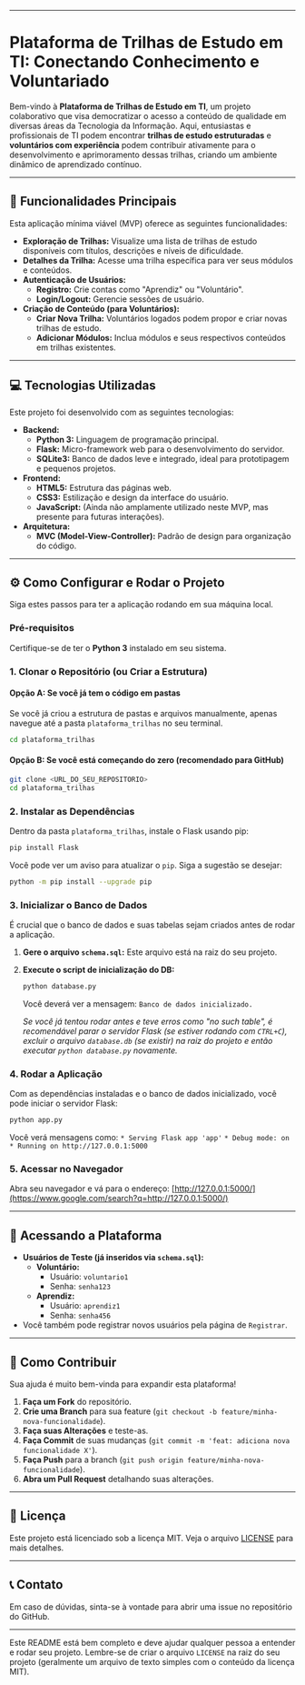 -----

# Plataforma de Trilhas de Estudo em TI: Conectando Conhecimento e Voluntariado

Bem-vindo à **Plataforma de Trilhas de Estudo em TI**, um projeto colaborativo que visa democratizar o acesso a conteúdo de qualidade em diversas áreas da Tecnologia da Informação. Aqui, entusiastas e profissionais de TI podem encontrar **trilhas de estudo estruturadas** e **voluntários com experiência** podem contribuir ativamente para o desenvolvimento e aprimoramento dessas trilhas, criando um ambiente dinâmico de aprendizado contínuo.

-----

## 🚀 Funcionalidades Principais

Esta aplicação mínima viável (MVP) oferece as seguintes funcionalidades:

  * **Exploração de Trilhas:** Visualize uma lista de trilhas de estudo disponíveis com títulos, descrições e níveis de dificuldade.
  * **Detalhes da Trilha:** Acesse uma trilha específica para ver seus módulos e conteúdos.
  * **Autenticação de Usuários:**
      * **Registro:** Crie contas como "Aprendiz" ou "Voluntário".
      * **Login/Logout:** Gerencie sessões de usuário.
  * **Criação de Conteúdo (para Voluntários):**
      * **Criar Nova Trilha:** Voluntários logados podem propor e criar novas trilhas de estudo.
      * **Adicionar Módulos:** Inclua módulos e seus respectivos conteúdos em trilhas existentes.

-----

## 💻 Tecnologias Utilizadas

Este projeto foi desenvolvido com as seguintes tecnologias:

  * **Backend:**
      * **Python 3:** Linguagem de programação principal.
      * **Flask:** Micro-framework web para o desenvolvimento do servidor.
      * **SQLite3:** Banco de dados leve e integrado, ideal para prototipagem e pequenos projetos.
  * **Frontend:**
      * **HTML5:** Estrutura das páginas web.
      * **CSS3:** Estilização e design da interface do usuário.
      * **JavaScript:** (Ainda não amplamente utilizado neste MVP, mas presente para futuras interações).
  * **Arquitetura:**
      * **MVC (Model-View-Controller):** Padrão de design para organização do código.

-----

## ⚙️ Como Configurar e Rodar o Projeto

Siga estes passos para ter a aplicação rodando em sua máquina local.

### Pré-requisitos

Certifique-se de ter o **Python 3** instalado em seu sistema.

### 1\. Clonar o Repositório (ou Criar a Estrutura)

#### Opção A: Se você já tem o código em pastas

Se você já criou a estrutura de pastas e arquivos manualmente, apenas navegue até a pasta `plataforma_trilhas` no seu terminal.

```bash
cd plataforma_trilhas
```

#### Opção B: Se você está começando do zero (recomendado para GitHub)

```bash
git clone <URL_DO_SEU_REPOSITORIO>
cd plataforma_trilhas
```

### 2\. Instalar as Dependências

Dentro da pasta `plataforma_trilhas`, instale o Flask usando pip:

```bash
pip install Flask
```

Você pode ver um aviso para atualizar o `pip`. Siga a sugestão se desejar:

```bash
python -m pip install --upgrade pip
```

### 3\. Inicializar o Banco de Dados

É crucial que o banco de dados e suas tabelas sejam criados antes de rodar a aplicação.

1.  **Gere o arquivo `schema.sql`:** Este arquivo está na raiz do seu projeto.

2.  **Execute o script de inicialização do DB:**

    ```bash
    python database.py
    ```

    Você deverá ver a mensagem: `Banco de dados inicializado.`

    *Se você já tentou rodar antes e teve erros como "no such table", é recomendável parar o servidor Flask (se estiver rodando com `CTRL+C`), excluir o arquivo `database.db` (se existir) na raiz do projeto e então executar `python database.py` novamente.*

### 4\. Rodar a Aplicação

Com as dependências instaladas e o banco de dados inicializado, você pode iniciar o servidor Flask:

```bash
python app.py
```

Você verá mensagens como:
`* Serving Flask app 'app'`
`* Debug mode: on`
`* Running on http://127.0.0.1:5000`

### 5\. Acessar no Navegador

Abra seu navegador e vá para o endereço:
[http://127.0.0.1:5000/](https://www.google.com/search?q=http://127.0.0.1:5000/)

-----

## 🔑 Acessando a Plataforma

  * **Usuários de Teste (já inseridos via `schema.sql`):**
      * **Voluntário:**
          * Usuário: `voluntario1`
          * Senha: `senha123`
      * **Aprendiz:**
          * Usuário: `aprendiz1`
          * Senha: `senha456`
  * Você também pode registrar novos usuários pela página de `Registrar`.

-----

## 🤝 Como Contribuir

Sua ajuda é muito bem-vinda para expandir esta plataforma\!

1.  **Faça um Fork** do repositório.
2.  **Crie uma Branch** para sua feature (`git checkout -b feature/minha-nova-funcionalidade`).
3.  **Faça suas Alterações** e teste-as.
4.  **Faça Commit** de suas mudanças (`git commit -m 'feat: adiciona nova funcionalidade X'`).
5.  **Faça Push** para a branch (`git push origin feature/minha-nova-funcionalidade`).
6.  **Abra um Pull Request** detalhando suas alterações.

-----

## 📝 Licença

Este projeto está licenciado sob a licença MIT. Veja o arquivo [LICENSE](https://www.google.com/search?q=LICENSE) para mais detalhes.

-----

## 📞 Contato

Em caso de dúvidas, sinta-se à vontade para abrir uma issue no repositório do GitHub.

-----

Este README está bem completo e deve ajudar qualquer pessoa a entender e rodar seu projeto. Lembre-se de criar o arquivo `LICENSE` na raiz do seu projeto (geralmente um arquivo de texto simples com o conteúdo da licença MIT).
